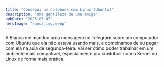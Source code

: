 ```yaml
---
title: "Consegui um notebook com Linux (Ubuntu)"
description: "Uma gentileza de uma amiga"
pubDate: "2025-03-07"
heroImage: "/post_img.webp"
---
```


A Bianca me mandou uma mensagem no Telegram sobre um computador com Ubuntu que ela não estava usando mais, e combinamos de eu pegar com ela na aula de segunda-feira. Vai ser ótimo poder trabalhar em um ambiente mais compatível, especialmente pra contribuir com o Kernel do Linux de forma mais prática.

